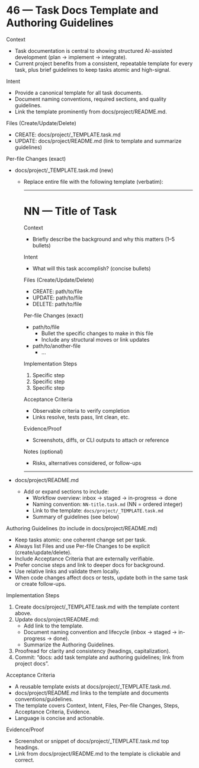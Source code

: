 # 46 — Task Docs Template and Authoring Guidelines

Context
- Task documentation is central to showing structured AI-assisted development (plan → implement → integrate).
- Current project benefits from a consistent, repeatable template for every task, plus brief guidelines to keep tasks atomic and high-signal.

Intent
- Provide a canonical template for all task documents.
- Document naming conventions, required sections, and quality guidelines.
- Link the template prominently from docs/project/README.md.

Files (Create/Update/Delete)
- CREATE: docs/project/_TEMPLATE.task.md
- UPDATE: docs/project/README.md (link to template and summarize guidelines)

Per-file Changes (exact)
- docs/project/_TEMPLATE.task.md (new)
  - Replace entire file with the following template (verbatim):

    ---
    # NN — Title of Task

    Context
    - Briefly describe the background and why this matters (1–5 bullets)

    Intent
    - What will this task accomplish? (concise bullets)

    Files (Create/Update/Delete)
    - CREATE: path/to/file
    - UPDATE: path/to/file
    - DELETE: path/to/file

    Per-file Changes (exact)
    - path/to/file
      - Bullet the specific changes to make in this file
      - Include any structural moves or link updates
    - path/to/another-file
      - …

    Implementation Steps
    1) Specific step
    2) Specific step
    3) Specific step

    Acceptance Criteria
    - Observable criteria to verify completion
    - Links resolve, tests pass, lint clean, etc.

    Evidence/Proof
    - Screenshots, diffs, or CLI outputs to attach or reference

    Notes (optional)
    - Risks, alternatives considered, or follow-ups
    ---

- docs/project/README.md
  - Add or expand sections to include:
    - Workflow overview: inbox → staged → in-progress → done
    - Naming convention: `NN-title.task.md` (NN = ordered integer)
    - Link to the template: `docs/project/_TEMPLATE.task.md`
    - Summary of guidelines (see below)

Authoring Guidelines (to include in docs/project/README.md)
- Keep tasks atomic: one coherent change set per task.
- Always list Files and use Per-file Changes to be explicit (create/update/delete).
- Include Acceptance Criteria that are externally verifiable.
- Prefer concise steps and link to deeper docs for background.
- Use relative links and validate them locally.
- When code changes affect docs or tests, update both in the same task or create follow-ups.

Implementation Steps
1) Create docs/project/_TEMPLATE.task.md with the template content above.
2) Update docs/project/README.md:
   - Add link to the template.
   - Document naming convention and lifecycle (inbox → staged → in-progress → done).
   - Summarize the Authoring Guidelines.
3) Proofread for clarity and consistency (headings, capitalization).
4) Commit: “docs: add task template and authoring guidelines; link from project docs”.

Acceptance Criteria
- A reusable template exists at docs/project/_TEMPLATE.task.md.
- docs/project/README.md links to the template and documents conventions/guidelines.
- The template covers Context, Intent, Files, Per-file Changes, Steps, Acceptance Criteria, Evidence.
- Language is concise and actionable.

Evidence/Proof
- Screenshot or snippet of docs/project/_TEMPLATE.task.md top headings.
- Link from docs/project/README.md to the template is clickable and correct.
